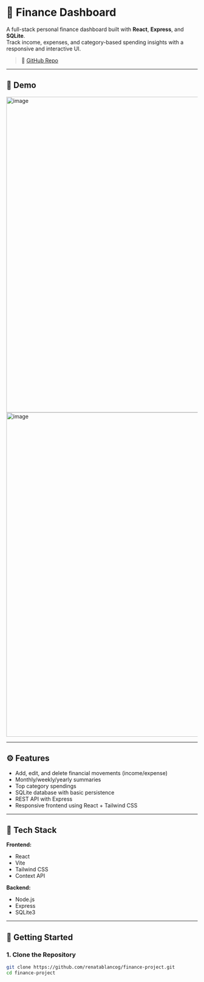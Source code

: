 # 💸 Finance Dashboard

A full-stack personal finance dashboard built with **React**, **Express**, and **SQLite**.  
Track income, expenses, and category-based spending insights with a responsive and interactive UI.

> 🔗 [GitHub Repo](https://github.com/renatablancog/finance-project)

---

## 📸 Demo

<img width="1523" height="830" alt="image" src="https://github.com/user-attachments/assets/f55dca2d-dfc1-4026-9a0a-8ac579313769" />
<img width="1478" height="853" alt="image" src="https://github.com/user-attachments/assets/65fe9b7d-be34-4397-9434-eb73238b3d76" />

---

## ⚙️ Features

- Add, edit, and delete financial movements (income/expense)
- Monthly/weekly/yearly summaries
- Top category spendings
- SQLite database with basic persistence
- REST API with Express
- Responsive frontend using React + Tailwind CSS

---

## 🧱 Tech Stack

**Frontend:**
- React
- Vite
- Tailwind CSS
- Context API

**Backend:**
- Node.js
- Express
- SQLite3

---

## 🚀 Getting Started

### 1. Clone the Repository

```bash
git clone https://github.com/renatablancog/finance-project.git
cd finance-project
